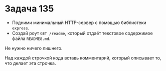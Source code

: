 # Задача 135

* Подними минимальный HTTP-сервер с помощью библиотеки `express`.
* Создай роут `GET /readme`, который отдаёт текстовое содержимое файла `README8.md`. 

Не нужно ничего лишнего.

Над каждой строчкой кода вставь комментарий, который описывает то, что делает эта строчка.

